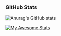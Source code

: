 ### GitHub Stats
![Anurag's GitHub stats](https://github-readme-stats.vercel.app/api?username=Nitish222&show_icons=true&theme=radical)

[![My Awesome Stats](https://awesome-github-stats.azurewebsites.net/user-stats/Nitish222?cardType=level&theme=dark)](https://git.io/awesome-stats-card)
